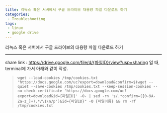 ```yaml
---
title: 리눅스 혹은 서버에서 구글 드라이브 대용량 파일 다운로드 하기
categories:
 - Troubleshooting
tags: 
 - linux
 - google drive
---
```


리눅스 혹은 서버에서 구글 드라이브의 대용량 파일 다운로드 하기

---

share link : https://drive.google.com/file/d/{파일ID}/view?usp=sharing 일 때,
terminal에 가서 아래와 같이 작성.

> ```wget --load-cookies /tmp/cookies.txt "https://docs.google.com/uc?export=download&confirm=$(wget --quiet --save-cookies /tmp/cookies.txt --keep-session-cookies --no-check-certificate 'https://docs.google.com/uc?export=download&id={파일ID}' -O- | sed -rn 's/.*confirm=([0-9A-Za-z_]+).*/\1\n/p')&id={파일ID}" -O {파일이름} && rm -rf /tmp/cookies.txt```